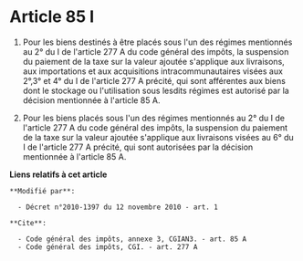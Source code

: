 # Article 85 I

1. Pour les biens destinés à être placés sous l'un des régimes mentionnés au 2° du I de l'article 277 A du code général des
impôts, la suspension du paiement de la taxe sur la valeur ajoutée s'applique aux livraisons, aux importations et aux
acquisitions intracommunautaires visées aux 2°,3° et 4° du I de l'article 277 A précité, qui sont afférentes aux biens dont
le stockage ou l'utilisation sous lesdits régimes est autorisé par la décision mentionnée à l'article 85 A. 

2. Pour les biens placés sous l'un des régimes mentionnés au 2° du I de l'article 277 A du code général des impôts, la
suspension du paiement de la taxe sur la valeur ajoutée s'applique aux livraisons visées au 6° du I de l'article 277 A
précité, qui sont autorisées par la décision mentionnée à l'article 85 A.

**Liens relatifs à cet article**

	**Modifié par**:

	  - Décret n°2010-1397 du 12 novembre 2010 - art. 1

	**Cite**:

	  - Code général des impôts, annexe 3, CGIAN3. - art. 85 A
	  - Code général des impôts, CGI. - art. 277 A
